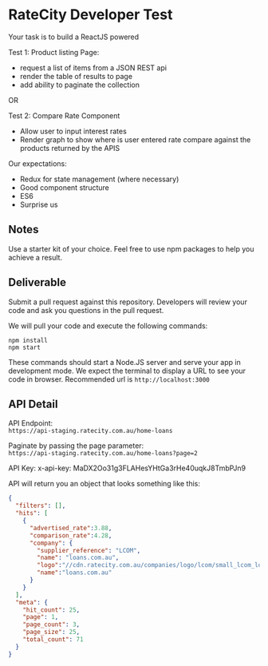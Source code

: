 # RateCity Developer Test

Your task is to build a ReactJS powered 

Test 1: 
Product listing Page:
- request a list of items from a JSON REST api
- render the table of results to page
- add ability to paginate the collection

OR

Test 2:
Compare Rate Component
- Allow user to input interest rates
- Render graph to show where is user entered rate compare against the products returned by the APIS

Our expectations:
- Redux for state management (where necessary)
- Good component structure
- ES6
- Surprise us

## Notes
Use a starter kit of your choice.
Feel free to use npm packages to help you achieve a result.

## Deliverable
Submit a pull request against this repository. Developers will review your code and ask you questions in the pull request.

We will pull your code and execute the following commands:
```
npm install
npm start
```
These commands should start a Node.JS server and serve your app in development mode. We expect the terminal to display a URL to see your code in browser. Recommended url is `http://localhost:3000`

## API Detail

API Endpoint:<br />
`https://api-staging.ratecity.com.au/home-loans`

Paginate by passing the page parameter:<br />
`https://api-staging.ratecity.com.au/home-loans?page=2`

API Key: x-api-key: MaDX2Oo31g3FLAHesYHtGa3rHe40uqkJ8TmbPJn9

API will return you an object that looks something like this:
```json
{
  "filters": [],
  "hits": [
    {
      "advertised_rate":3.88,
      "comparison_rate":4.28,
      "company": {
        "supplier_reference": "LCOM",
        "name": "loans.com.au",
        "logo":"//cdn.ratecity.com.au/companies/logo/lcom/small_lcom_logo.png",
        "name":"loans.com.au"
      }
    }
  ],
  "meta": {
    "hit_count": 25,
    "page": 1,
    "page_count": 3,
    "page_size": 25,
    "total_count": 71
  }
}
```
